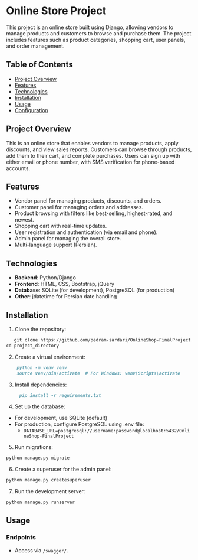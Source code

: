 # Online Store Project

This project is an online store built using Django, allowing vendors to manage products and customers to browse and
purchase them. The project includes features such as product categories, shopping cart, user panels, and order
management.

## Table of Contents

- [Project Overview](#project-overview)
- [Features](#features)
- [Technologies](#technologies)
- [Installation](#installation)
- [Usage](#usage)
- [Configuration](#configuration)

## Project Overview

This is an online store that enables vendors to manage products, apply discounts, and view sales reports. Customers can
browse through products, add them to their cart, and complete purchases. Users can sign up with either email or phone
number, with SMS verification for phone-based accounts.

## Features

- Vendor panel for managing products, discounts, and orders.
- Customer panel for managing orders and addresses.
- Product browsing with filters like best-selling, highest-rated, and newest.
- Shopping cart with real-time updates.
- User registration and authentication (via email and phone).
- Admin panel for managing the overall store.
- Multi-language support (Persian).

## Technologies

- **Backend**: Python/Django
- **Frontend**: HTML, CSS, Bootstrap, jQuery
- **Database**: SQLite (for development), PostgreSQL (for production)
- **Other**: jdatetime for Persian date handling

## Installation

1. Clone the repository:

```markdown
   git clone https://github.com/pedram-sardari/OnlineShop-FinalProject.git
cd project_directory
```


2. Create a virtual environment:

```markdown
    python -m venv venv
    source venv/bin/activate  # For Windows: venv\Scripts\activate
```

3. Install dependencies:

```markdown
     pip install -r requirements.txt
```

4. Set up the database:

- For development, use SQLite (default)
- For production, configure PostgreSQL using .env file:
    - `DATABASE_URL=postgresql://username:password@localhost:5432/OnlineShop-FinalProject`

5. Run migrations:

```markdown
python manage.py migrate
```

6. Create a superuser for the admin panel:

```markdown
python manage.py createsuperuser
```

7. Run the development server:

```markdown
python manage.py runserver
```

## Usage

### Endpoints

- Access via `/swagger/`.
